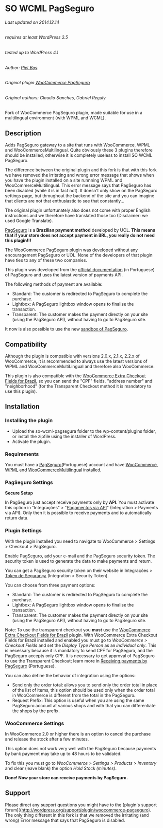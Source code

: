 # SO WCML PagSeguro

###### Last updated on 2014.12.14
###### requires at least WordPress 3.5
###### tested up to WordPress 4.1
###### Author: [Piet Bos](https://github.com/senlin)
###### Original plugin [WooCommerce PagSeguro](https://wordpress.org/plugins/woocommerce-pagseguro/)
###### Original authors: Claudio Sanches, Gabriel Reguly

Fork of WooCommerce PagSeguro plugin, made suitable for use in a multilingual environment (with WPML and WCML).

## Description

Adds PagSeguro gateway to a site that runs with WooCommerce, WPML and WooCommerceMultilingual. Quite obviously these 3 plugins therefore should be installed, otherwise it is completely useless to install SO WCML PagSeguro.

The difference between the original plugin and this fork is that with this fork we have removed the irritating and wrong error message that shows when you have the plugin installed on a site runnning WPML and WooCommerceMultilingual. This error message says that PagSeguro has been disabled (while it is in fact not). It doesn't only show on the PagSeguro settings page, but throughout the backend of the site and you can imagine that clients are not that enthusiastic to see that constantly...

The original plugin unfortunately also does not come with proper English instructions and we therefore have translated those too (Disclaimer: we used Google Translate).

[PagSeguro](https://pagseguro.uol.com.br/) is a **Brazilian payment method** developed by UOL.
**This means that if your store does not accept payment in BRL, you really do not need this plugin!!!**

The WooCommerce PagSeguro plugin was developed without any encouragement PagSeguro or UOL. None of the developers of that plugin have ties to any of these two companies.

This plugin was developed from the [official documentation](https://pagseguro.uol.com.br/v2/guia-de-integracao/visao-geral.html) (in Portuguese) of PagSeguro and uses the latest version of payments API.

The following methods of payment are available:

* Standard: The customer is redirected to PagSeguro to complete the purchase.
* Lightbox: A PagSeguro lightbox window opens to finalise the transaction.
* Transparent: The customer makes the payment directly on your site (using the PagSeguro API), without having to go to PagSeguro site.

It now is also possible to use the new [sandbox of PagSeguro](https://sandbox.pagseguro.uol.com.br/comprador-de-testes.html).

## Compatibility

Although the plugin is compatible with versions 2.0.x, 2.1.x, 2.2.x of WooCommerce, it is recommended to always use the latest versions of WPML and WooCommerceMultiLingual and therefore also WooCommerce.

This plugin is also compatible with the [WooCommerce Extra Checkout Fields for Brazil](http://wordpress.org/plugins/woocommerce-extra-checkout-fields-for-brazil/), so you can send the "CPF" fields, "address number" and "neighborhood" (for the Transparent Checkout method it is mandatory to use this plugin).

## Installation

### Installing the plugin

* Upload the so-wcml-pagsegura folder to the wp-content/plugins folder, or install the zipfile using the installer of WordPress.
* Activate the plugin.

### Requirements
You must have a [PagSeguro](http://pagseguro.uol.com.br/)(Portuguese) account and have [WooCommerce](https://wordpress.org/plugins/woocommerce/), [WPML](http://senl.in/buyWPML) and [WooCommerceMultilingual](https://wordpress.org/plugins/woocommerce-multilingual/) installed.

### PagSeguro Settings

**Secure Setup**

In PagSeguro just accept receive payments only by **API**.
You must activate this option in "Integrações" > "[Pagamentos via API](https://pagseguro.uol.com.br/integracao/pagamentos-via-api.jhtml)" (Integration > Payments via API).
Only then it is possible to receive payments and to automatically return data.

### Plugin Settings

With the plugin installed you need to navigate to WooCommerce > Settings > Checkout > PagSeguro.

Enable PagSeguro, add your e-mail and the PagSeguro security token. The security token is used to generate the data to make payments and return.

You can get a PagSeguro security token on their website in Integrações > [Token de Segurança](https://pagseguro.uol.com.br/integracao/token-de-seguranca.jhtml) (Integration > Security Token).

You can choose from three payment options:

* Standard: The customer is redirected to PagSeguro to complete the purchase.
* Lightbox: A PagSeguro lightbox window opens to finalise the transaction.
* Transparent: The customer makes the payment directly on your site (using the PagSeguro API), without having to go to PagSeguro site.

Note: To use the transparent checkout you **must** use the [WooCommerce Extra Checkout Fields for Brazil](http://wordpress.org/plugins/woocommerce-extra-checkout-fields-for-brazil/) plugin.
With WooCommerce Extra Checkout Fields for Brazil installed and enabled you must go to *WooCommerce > Checkout Fields* and set the *Display Type Person* as an *individual only*. This is necessary because it is mandatory to send CPF for PagSeguro, and the PagSeguro accepts only CPF. It is necessary to get approval of PagSeguro to use the Transparent Checkout; learn more in [Receiving payments by PagSeguro](https://pagseguro.uol.com.br/receba-pagamentos.jhtml) (Portuguese).

You can also define the behavior of integration using the options:

* Send only the order total: allows you to send only the order total in place of the list of items, this option should be used only when the order total in WooCommerce is different from the total in the PagSeguro.
* Request Prefix: This option is useful when you are using the same PagSeguro account at various shops and with that you can differentiate the shops by the prefix.


### WooCommerce Settings

In WooCommerce 2.0 or higher there is an option to cancel the purchase and release the stock after a few minutes.

This option does not work very well with the PagSeguro because payments by bank payment may take up to 48 hours to be validated.

To fix this you must go to *WooCommerce > Settings > Products > Inventory* and clear (leave blank) the option *Hold Stock (minutes)*.

**Done! Now your store can receive payments by PagSeguro.**

## Support

Please direct any support questions you might have to the [plugin's support forum]((http://wordpress.org/support/plugin/woocommerce-pagseguro). The only thing different in this fork is that we removed the irritating (and wrong) Error message that says that PagSeguro is disabled.
